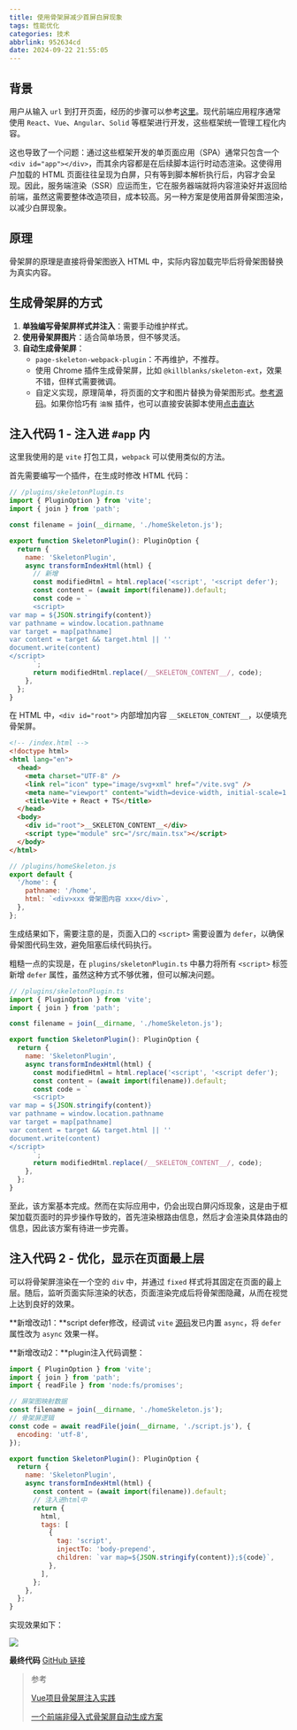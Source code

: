 ```yaml
---
title: 使用骨架屏减少首屏白屏现象
tags: 性能优化
categories: 技术
abbrlink: 952634cd
date: 2024-09-22 21:55:05
---
```



## 背景

用户从输入 `url` 到打开页面，经历的步骤可以参考[这里](https://popring.github.io/2021/03/06/%E7%AE%80%E5%8D%95%E8%81%8A/%E4%BB%8E%E8%BE%93%E5%85%A5url%E5%88%B0%E9%A1%B5%E9%9D%A2%E6%98%BE%E7%A4%BA%E7%BB%8F%E8%BF%87%E4%BA%86%E4%BB%80%E4%B9%88/)。现代前端应用程序通常使用 `React`、`Vue`、`Angular`、`Solid` 等框架进行开发，这些框架统一管理工程化内容。

这也导致了一个问题：通过这些框架开发的单页面应用（SPA）通常只包含一个 `<div id="app"></div>`，而其余内容都是在后续脚本运行时动态渲染。这使得用户加载的 HTML 页面往往呈现为白屏，只有等到脚本解析执行后，内容才会呈现。因此，服务端渲染（SSR）应运而生，它在服务器端就将内容渲染好并返回给前端，虽然这需要整体改造项目，成本较高。另一种方案是使用首屏骨架图渲染，以减少白屏现象。

<!-- more -->


## 原理

骨架屏的原理是直接将骨架图嵌入 HTML 中，实际内容加载完毕后将骨架图替换为真实内容。

## 生成骨架屏的方式

1. **单独编写骨架屏样式并注入**：需要手动维护样式。
2. **使用骨架屏图片**：适合简单场景，但不够灵活。
3. **自动生成骨架屏**：
   - `page-skeleton-webpack-plugin`：不再维护，不推荐。
   - 使用 Chrome 插件生成骨架屏，比如 `@killblanks/skeleton-ext`，效果不错，但样式需要微调。
   - 自定义实现，原理简单，将页面的文字和图片替换为骨架图形式。[参考源码](https://github.com/popring/vite-skeleton/blob/main/tempermonkey/genSkeleton.js)。如果你恰巧有 `油猴` 插件，也可以直接安装脚本使用[点击直达](https://greasyfork.org/zh-CN/scripts/509875-skeletonscript)

## 注入代码 1 - 注入进 `#app` 内

这里我使用的是 `vite` 打包工具，`webpack` 可以使用类似的方法。

首先需要编写一个插件，在生成时修改 HTML 代码：

```js
// /plugins/skeletonPlugin.ts
import { PluginOption } from 'vite';
import { join } from 'path';

const filename = join(__dirname, './homeSkeleton.js');

export function SkeletonPlugin(): PluginOption {
  return {
    name: 'SkeletonPlugin',
    async transformIndexHtml(html) {
      // 新增
      const modifiedHtml = html.replace('<script', '<script defer');
      const content = (await import(filename)).default;
      const code = `
      <script>
var map = ${JSON.stringify(content)}
var pathname = window.location.pathname
var target = map[pathname]
var content = target && target.html || ''
document.write(content)
</script>
      `;
      return modifiedHtml.replace(/__SKELETON_CONTENT__/, code);
    },
  };
}
```

在 HTML 中，`<div id="root">` 内部增加内容 `__SKELETON_CONTENT__`，以便填充骨架屏。

```html
<!-- /index.html -->
<!doctype html>
<html lang="en">
  <head>
    <meta charset="UTF-8" />
    <link rel="icon" type="image/svg+xml" href="/vite.svg" />
    <meta name="viewport" content="width=device-width, initial-scale=1.0" />
    <title>Vite + React + TS</title>
  </head>
  <body>
    <div id="root">__SKELETON_CONTENT__</div>
    <script type="module" src="/src/main.tsx"></script>
  </body>
</html>
```

```js
// /plugins/homeSkeleton.js
export default {
  '/home': {
    pathname: '/home',
    html: `<div>xxx 骨架图内容 xxx</div>`,
  },
};
```

生成结果如下，需要注意的是，页面入口的 `<script>` 需要设置为 `defer`，以确保骨架图代码生效，避免阻塞后续代码执行。

粗糙一点的实现是，在 `plugins/skeletonPlugin.ts` 中暴力将所有 `<script>` 标签新增 `defer` 属性，虽然这种方式不够优雅，但可以解决问题。

```js
// /plugins/skeletonPlugin.ts
import { PluginOption } from 'vite';
import { join } from 'path';

const filename = join(__dirname, './homeSkeleton.js');

export function SkeletonPlugin(): PluginOption {
  return {
    name: 'SkeletonPlugin',
    async transformIndexHtml(html) {
      const modifiedHtml = html.replace('<script', '<script defer');
      const content = (await import(filename)).default;
      const code = `
      <script>
var map = ${JSON.stringify(content)}
var pathname = window.location.pathname
var target = map[pathname]
var content = target && target.html || ''
document.write(content)
</script>
      `;
      return modifiedHtml.replace(/__SKELETON_CONTENT__/, code);
    },
  };
}
```

至此，该方案基本完成。然而在实际应用中，仍会出现白屏闪烁现象，这是由于框架加载页面时的异步操作导致的，首先渲染根路由信息，然后才会渲染具体路由的信息，因此该方案有待进一步完善。

## 注入代码 2 - 优化，显示在页面最上层

可以将骨架屏渲染在一个空的 `div` 中，并通过 `fixed` 样式将其固定在页面的最上层。随后，监听页面实际渲染的状态，页面渲染完成后将骨架图隐藏，从而在视觉上达到良好的效果。

**新增改动1：**script defer修改，经调试 `vite` [源码](https://github.com/vitejs/vite/blob/e59e2cacab476305c3cdfb31732c27b174fb8fe2/packages/vite/src/node/plugins/html.ts#L723)发已内置 `async`，将 `defer` 属性改为 `async` 效果一样。

**新增改动2：**plugin注入代码调整：

```js
import { PluginOption } from 'vite';
import { join } from 'path';
import { readFile } from 'node:fs/promises';

// 屏架图映射数据
const filename = join(__dirname, './homeSkeleton.js');
// 骨架屏逻辑
const code = await readFile(join(__dirname, './script.js'), {
  encoding: 'utf-8',
});

export function SkeletonPlugin(): PluginOption {
  return {
    name: 'SkeletonPlugin',
    async transformIndexHtml(html) {
      const content = (await import(filename)).default;
      // 注入进html中
      return {
        html,
        tags: [
          {
            tag: 'script',
            injectTo: 'body-prepend',
            children: `var map=${JSON.stringify(content)};${code}`,
          },
        ],
      };
    },
  };
}
```

实现效果如下：

![](https://raw.githubusercontent.com/popring/assets-repo/master/img/202409240252167.gif)

**最终代码**
[GitHub 链接](https://github.com/popring/vite-skeleton)

> 参考
> 
> [Vue项目骨架屏注入实践](https://juejin.cn/post/6844903661726859272)
> 
> [一个前端非侵入式骨架屏自动生成方案](https://juejin.cn/post/7109083708463775752)
